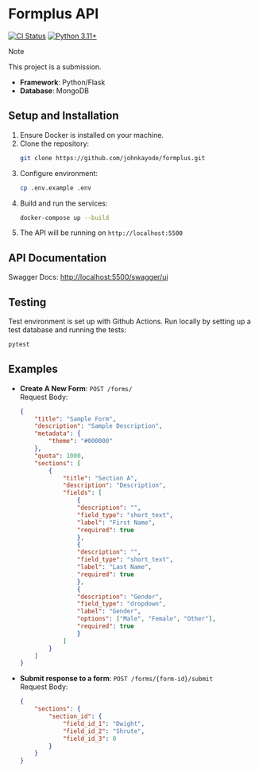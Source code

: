# Formplus API

[![CI Status](https://github.com/Johnkayode/formplus/actions/workflows/test.yml/badge.svg)](https://github.com/Johnkayode/formplus/actions)
[![Python 3.11+](https://img.shields.io/badge/python-3.11+-blue.svg)](https://www.python.org/downloads/)

> [!NOTE]
> This project is a submission.

- **Framework**: Python/Flask
- **Database**: MongoDB

## Setup and Installation

1. Ensure Docker is installed on your machine.
2. Clone the repository:
    ```bash
    git clone https://github.com/johnkayode/formplus.git
    ```
3. Configure environment:
   ```bash
   cp .env.example .env
   ```
4. Build and run the services:
    ```bash
    docker-compose up --build
    ```
5. The API will be running on `http://localhost:5500` 

## API Documentation
Swagger Docs: [http://localhost:5500/swagger/ui](http://localhost:5500/swagger/ui/#/)

## Testing
Test environment is set up with Github Actions.
Run locally by setting up a test database and running the tests:

```bash
pytest
```

## Examples
- **Create A New Form**: `POST /forms/`\
  Request Body:
    ```json
    {
        "title": "Sample Form",
        "description": "Sample Description",
        "metadata": {
            "theme": "#000000"
        },
        "quota": 1000,
        "sections": [
            {
                "title": "Section A",
                "description": "Description",
                "fields": [
                    {
                    "description": "",
                    "field_type": "short_text",
                    "label": "First Name",
                    "required": true
                    },
                    {
                    "description": "",
                    "field_type": "short_text",
                    "label": "Last Name",
                    "required": true
                    },
                    {
                    "description": "Gender",
                    "field_type": "dropdown",
                    "label": "Gender",
                    "options": ["Male", "Female", "Other"],
                    "required": true
                    }
                ]
            }
        ]
    }
    ```
- **Submit response to a form**: `POST /forms/{form-id}/submit`\
  Request Body:
    ```json
    {
        "sections": {
            "section_id": {
                "field_id_1": "Dwight",
                "field_id_2": "Shrute",
                "field_id_3": 0
            }
        }
    }
    ```

